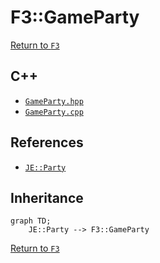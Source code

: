 # F3::GameParty

[Return to `F3`](/docs/f3.md)

## C++

- [`GameParty.hpp`](/src/f3/GameParty.hpp)
- [`GameParty.cpp`](/src/f3/GameParty.cpp)

## References

- [`JE::Party`](https://github.com/OpenJE/openje/docs/je/Party.md)

## Inheritance

```mermaid
graph TD;
    JE::Party --> F3::GameParty
```

[Return to `F3`](/docs/f3.md)